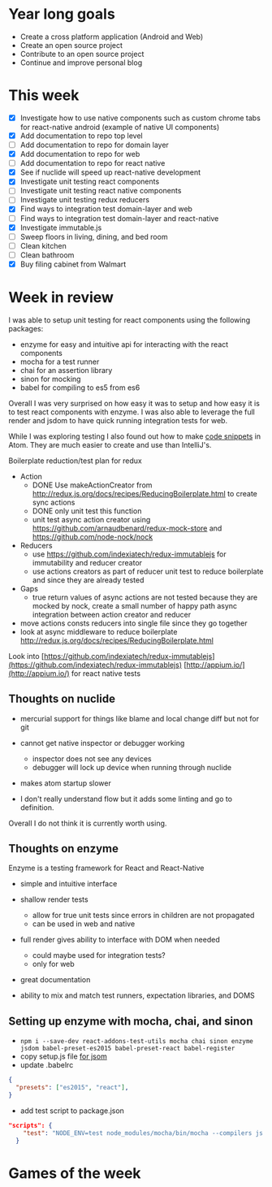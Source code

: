 # Year long goals
- Create a cross platform application (Android and Web)
- Create an open source project
- Contribute to an open source project
- Continue and improve personal blog

# This week
- [x] Investigate how to use native components such as custom chrome tabs for react-native android (example of native UI components)
- [x] Add documentation to repo top level 
- [ ] Add documentation to repo for domain layer 
- [x] Add documentation to repo for web
- [ ] Add documentation to repo for react native 
- [x] See if nuclide will speed up react-native development
- [x] Investigate unit testing react components
- [ ] Investigate unit testing react native components
- [ ] Investigate unit testing redux reducers
- [x] Find ways to integration test domain-layer and web
- [ ] Find ways to integration test domain-layer and react-native
- [x] Investigate immutable.js
- [ ] Sweep floors in living, dining, and bed room
- [ ] Clean kitchen
- [ ] Clean bathroom
- [x] Buy filing cabinet from Walmart

# Week in review
I was able to setup unit testing for react components using the following packages: 
- enzyme for easy and intuitive api for interacting with the react components
- mocha for a test runner
- chai for an assertion library
- sinon for mocking 
- babel for compiling to es5 from es6

Overall I was very surprised on how easy it was to setup and how easy it is to test react components with enzyme. I was also able to leverage the full render and jsdom to have quick running integration tests for web. 

While I was exploring testing I also found out how to make [code snippets](https://github.com/atom/snippets) in Atom. They are much easier to create and use than IntelliJ's. 

Boilerplate reduction/test plan for redux 
- Action
  - DONE Use makeActionCreator from http://redux.js.org/docs/recipes/ReducingBoilerplate.html to create sync actions 
  - DONE only unit test this function 
  - unit test async action creator using https://github.com/arnaudbenard/redux-mock-store and https://github.com/node-nock/nock
- Reducers 
  - use https://github.com/indexiatech/redux-immutablejs for immutability and reducer creator 
  - use actions creators as part of reducer unit test to reduce boilerplate and since they are already tested
- Gaps 
  - true return values of async actions are not tested because they are mocked by nock, create a small number of happy path async integration between action creator and reducer 
- move actions consts reducers into single file since they go together
- look at async middleware to reduce boilerplate http://redux.js.org/docs/recipes/ReducingBoilerplate.html

Look into  [https://github.com/indexiatech/redux-immutablejs](https://github.com/indexiatech/redux-immutablejs) [http://appium.io/](http://appium.io/) for react native tests 

## Thoughts on nuclide
- mercurial support for things like blame and local change diff but not for git
- cannot get native inspector or debugger working
  - inspector does not see any devices
  - debugger will lock up device when running through nuclide

- makes atom startup slower
- I don't really understand flow but it adds some linting and go to definition.

Overall I do not think it is currently worth using.

## Thoughts on enzyme
Enzyme is a testing framework for React and React-Native
- simple and intuitive interface
- shallow render tests 
  - allow for true unit tests since errors in children are not propagated
  - can be used in web and native

- full render gives ability to interface with DOM when needed
  - could maybe used for integration tests?
  - only for web

- great documentation 
- ability to mix and match test runners, expectation libraries, and DOMS

## Setting up enzyme with mocha, chai, and sinon
- `npm i --save-dev react-addons-test-utils mocha chai sinon enzyme jsdom babel-preset-es2015 babel-preset-react babel-register`
- copy setup.js file [for jsom](http://airbnb.io/enzyme/docs/guides/jsdom.html)
- update .babelrc

```json
{
  "presets": ["es2015", "react"],
}
```

- add test script to package.json

```json
"scripts": {
    "test": "NODE_ENV=test node_modules/mocha/bin/mocha --compilers js:babel-register --require test/setup.js --recursive test/**/*Test.js"
  }
```

# Games of the week
